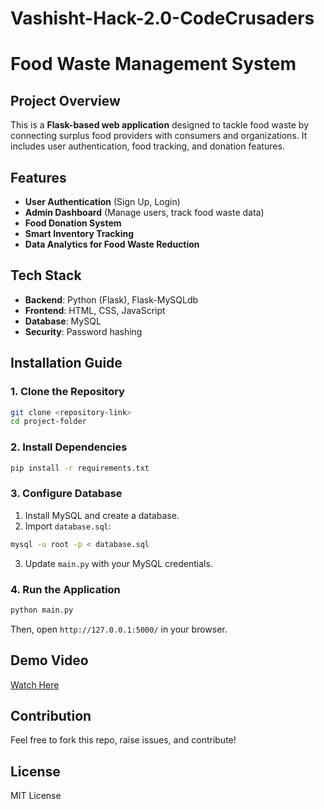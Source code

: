 # Vashisht-Hack-2.0-CodeCrusaders
# Food Waste Management System

## Project Overview
This is a **Flask-based web application** designed to tackle food waste by connecting surplus food providers with consumers and organizations. It includes user authentication, food tracking, and donation features.

## Features
- **User Authentication** (Sign Up, Login)
- **Admin Dashboard** (Manage users, track food waste data)
- **Food Donation System**
- **Smart Inventory Tracking**
- **Data Analytics for Food Waste Reduction**

## Tech Stack
- **Backend**: Python (Flask), Flask-MySQLdb
- **Frontend**: HTML, CSS, JavaScript
- **Database**: MySQL
- **Security**: Password hashing

## Installation Guide
### 1. Clone the Repository
```sh
git clone <repository-link>
cd project-folder
```

### 2. Install Dependencies
```sh
pip install -r requirements.txt
```

### 3. Configure Database
1. Install MySQL and create a database.
2. Import `database.sql`:
```sh
mysql -u root -p < database.sql
```
3. Update `main.py` with your MySQL credentials.

### 4. Run the Application
```sh
python main.py
```
Then, open `http://127.0.0.1:5000/` in your browser.

## Demo Video
[Watch Here](https://drive.google.com/file/d/1jgwYieREzxBAQPZoch_OPBdGITN676fI/view?usp=drivesdk)

## Contribution
Feel free to fork this repo, raise issues, and contribute!

## License
MIT License

